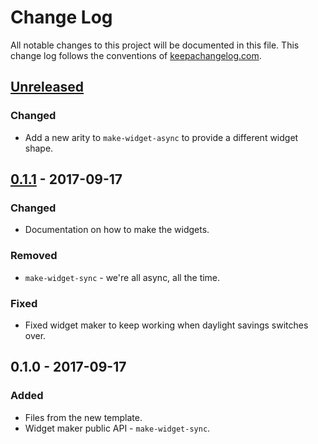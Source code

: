 # Change Log
All notable changes to this project will be documented in this file. This change log follows the conventions of [keepachangelog.com](http://keepachangelog.com/).

## [Unreleased]
### Changed
- Add a new arity to `make-widget-async` to provide a different widget shape.

## [0.1.1] - 2017-09-17
### Changed
- Documentation on how to make the widgets.

### Removed
- `make-widget-sync` - we're all async, all the time.

### Fixed
- Fixed widget maker to keep working when daylight savings switches over.

## 0.1.0 - 2017-09-17
### Added
- Files from the new template.
- Widget maker public API - `make-widget-sync`.

[Unreleased]: https://github.com/your-name/namespace/compare/0.1.1...HEAD
[0.1.1]: https://github.com/your-name/namespace/compare/0.1.0...0.1.1
